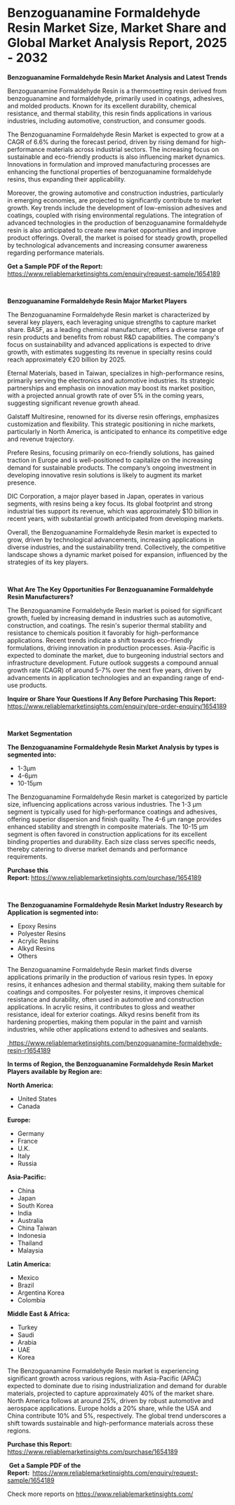 <p><h1>Benzoguanamine Formaldehyde Resin Market Size, Market Share and Global Market Analysis Report, 2025 - 2032</h1></p><p><strong>Benzoguanamine Formaldehyde Resin Market Analysis and Latest Trends</strong></p>
<p><p>Benzoguanamine Formaldehyde Resin is a thermosetting resin derived from benzoguanamine and formaldehyde, primarily used in coatings, adhesives, and molded products. Known for its excellent durability, chemical resistance, and thermal stability, this resin finds applications in various industries, including automotive, construction, and consumer goods. </p><p>The Benzoguanamine Formaldehyde Resin Market is expected to grow at a CAGR of 6.6% during the forecast period, driven by rising demand for high-performance materials across industrial sectors. The increasing focus on sustainable and eco-friendly products is also influencing market dynamics. Innovations in formulation and improved manufacturing processes are enhancing the functional properties of benzoguanamine formaldehyde resins, thus expanding their applicability. </p><p>Moreover, the growing automotive and construction industries, particularly in emerging economies, are projected to significantly contribute to market growth. Key trends include the development of low-emission adhesives and coatings, coupled with rising environmental regulations. The integration of advanced technologies in the production of benzoguanamine formaldehyde resin is also anticipated to create new market opportunities and improve product offerings. Overall, the market is poised for steady growth, propelled by technological advancements and increasing consumer awareness regarding performance materials.</p></p>
<p><strong>Get a Sample PDF of the Report:&nbsp;</strong> <a href="https://www.reliablemarketinsights.com/enquiry/request-sample/1654189?utm_campaign=3031&utm_medium=2&utm_source=Github&utm_content=ia&utm_term=31032025&utm_id=benzoguanamine-formaldehyde-resin">https://www.reliablemarketinsights.com/enquiry/request-sample/1654189</a></p>
<p>&nbsp;</p>
<p><strong>Benzoguanamine Formaldehyde Resin Major Market Players</strong></p>
<p><p>The Benzoguanamine Formaldehyde Resin market is characterized by several key players, each leveraging unique strengths to capture market share. BASF, as a leading chemical manufacturer, offers a diverse range of resin products and benefits from robust R&D capabilities. The company's focus on sustainability and advanced applications is expected to drive growth, with estimates suggesting its revenue in specialty resins could reach approximately €20 billion by 2025.</p><p>Eternal Materials, based in Taiwan, specializes in high-performance resins, primarily serving the electronics and automotive industries. Its strategic partnerships and emphasis on innovation may boost its market position, with a projected annual growth rate of over 5% in the coming years, suggesting significant revenue growth ahead.</p><p>Galstaff Multiresine, renowned for its diverse resin offerings, emphasizes customization and flexibility. This strategic positioning in niche markets, particularly in North America, is anticipated to enhance its competitive edge and revenue trajectory.</p><p>Prefere Resins, focusing primarily on eco-friendly solutions, has gained traction in Europe and is well-positioned to capitalize on the increasing demand for sustainable products. The company’s ongoing investment in developing innovative resin solutions is likely to augment its market presence.</p><p>DIC Corporation, a major player based in Japan, operates in various segments, with resins being a key focus. Its global footprint and strong industrial ties support its revenue, which was approximately $10 billion in recent years, with substantial growth anticipated from developing markets.</p><p>Overall, the Benzoguanamine Formaldehyde Resin market is expected to grow, driven by technological advancements, increasing applications in diverse industries, and the sustainability trend. Collectively, the competitive landscape shows a dynamic market poised for expansion, influenced by the strategies of its key players.</p></p>
<p>&nbsp;</p>
<p><strong>What Are The Key Opportunities For Benzoguanamine Formaldehyde Resin Manufacturers?</strong></p>
<p><p>The Benzoguanamine Formaldehyde Resin market is poised for significant growth, fueled by increasing demand in industries such as automotive, construction, and coatings. The resin's superior thermal stability and resistance to chemicals position it favorably for high-performance applications. Recent trends indicate a shift towards eco-friendly formulations, driving innovation in production processes. Asia-Pacific is expected to dominate the market, due to burgeoning industrial sectors and infrastructure development. Future outlook suggests a compound annual growth rate (CAGR) of around 5-7% over the next five years, driven by advancements in application technologies and an expanding range of end-use products.</p></p>
<p><strong>Inquire or Share Your Questions If Any Before Purchasing This Report:</strong> <a href="https://www.reliablemarketinsights.com/enquiry/pre-order-enquiry/1654189?utm_campaign=3031&utm_medium=2&utm_source=Github&utm_content=ia&utm_term=31032025&utm_id=benzoguanamine-formaldehyde-resin">https://www.reliablemarketinsights.com/enquiry/pre-order-enquiry/1654189</a></p>
<p>&nbsp;</p>
<p><strong>Market Segmentation</strong></p>
<p><strong>The Benzoguanamine Formaldehyde Resin Market Analysis by types is segmented into:</strong></p>
<p><ul><li>1-3µm</li><li>4-6µm</li><li>10-15µm</li></ul></p>
<p><p>The Benzoguanamine Formaldehyde Resin market is categorized by particle size, influencing applications across various industries. The 1-3 µm segment is typically used for high-performance coatings and adhesives, offering superior dispersion and finish quality. The 4-6 µm range provides enhanced stability and strength in composite materials. The 10-15 µm segment is often favored in construction applications for its excellent binding properties and durability. Each size class serves specific needs, thereby catering to diverse market demands and performance requirements.</p></p>
<p><strong>Purchase this Report:&nbsp;</strong><a href="https://www.reliablemarketinsights.com/purchase/1654189?utm_campaign=3031&utm_medium=2&utm_source=Github&utm_content=ia&utm_term=31032025&utm_id=benzoguanamine-formaldehyde-resin">https://www.reliablemarketinsights.com/purchase/1654189</a></p>
<p>&nbsp;</p>
<p><strong>The Benzoguanamine Formaldehyde Resin Market Industry Research by Application is segmented into:</strong></p>
<p><ul><li>Epoxy Resins</li><li>Polyester Resins</li><li>Acrylic Resins</li><li>Alkyd Resins</li><li>Others</li></ul></p>
<p><p>The Benzoguanamine Formaldehyde Resin market finds diverse applications primarily in the production of various resin types. In epoxy resins, it enhances adhesion and thermal stability, making them suitable for coatings and composites. For polyester resins, it improves chemical resistance and durability, often used in automotive and construction applications. In acrylic resins, it contributes to gloss and weather resistance, ideal for exterior coatings. Alkyd resins benefit from its hardening properties, making them popular in the paint and varnish industries, while other applications extend to adhesives and sealants.</p></p>
<p><a href="https://www.reliablemarketinsights.com/benzoguanamine-formaldehyde-resin-r1654189?utm_campaign=3031&utm_medium=2&utm_source=Github&utm_content=ia&utm_term=31032025&utm_id=benzoguanamine-formaldehyde-resin">&nbsp;https://www.reliablemarketinsights.com/benzoguanamine-formaldehyde-resin-r1654189</a></p>
<p><strong>In terms of Region, the Benzoguanamine Formaldehyde Resin Market Players available by Region are:</strong></p>
<p>
    <p> <strong> North America: </strong>
        <ul>
            <li>United States</li>
            <li>Canada</li>
        </ul>
        </p> 
    <p> <strong> Europe: </strong>
        <ul>
            <li>Germany</li>
            <li>France</li>
            <li>U.K.</li>
            <li>Italy</li>
            <li>Russia</li>
        </ul>
        </p> 
    <p> <strong> Asia-Pacific: </strong>
        <ul>
            <li>China</li>
            <li>Japan</li>
            <li>South Korea</li>
            <li>India</li>
            <li>Australia</li>
            <li>China Taiwan</li>
            <li>Indonesia</li>
            <li>Thailand</li>
            <li>Malaysia</li>
        </ul>
        </p> 
    <p> <strong> Latin America: </strong>
        <ul>
            <li>Mexico</li>
            <li>Brazil</li>
            <li>Argentina Korea</li>
            <li>Colombia</li>
        </ul>
        </p> 
    <p> <strong> Middle East & Africa: </strong>
        <ul>
            <li>Turkey</li>
            <li>Saudi</li>
            <li>Arabia</li>
            <li>UAE</li>
            <li>Korea</li>
        </ul>
    </p>
    </p>
<p><p>The Benzoguanamine Formaldehyde Resin market is experiencing significant growth across various regions, with Asia-Pacific (APAC) expected to dominate due to rising industrialization and demand for durable materials, projected to capture approximately 40% of the market share. North America follows at around 25%, driven by robust automotive and aerospace applications. Europe holds a 20% share, while the USA and China contribute 10% and 5%, respectively. The global trend underscores a shift towards sustainable and high-performance materials across these regions.</p></p>
<p><strong>Purchase this Report: </strong><a href="https://www.reliablemarketinsights.com/purchase/1654189?utm_campaign=3031&utm_medium=2&utm_source=Github&utm_content=ia&utm_term=31032025&utm_id=benzoguanamine-formaldehyde-resin">https://www.reliablemarketinsights.com/purchase/1654189</a></p>
<p>&nbsp;<strong>Get a Sample PDF of the Report:&nbsp;&nbsp;</strong><a href="https://www.reliablemarketinsights.com/enquiry/request-sample/1654189?utm_campaign=3031&utm_medium=2&utm_source=Github&utm_content=ia&utm_term=31032025&utm_id=benzoguanamine-formaldehyde-resin">https://www.reliablemarketinsights.com/enquiry/request-sample/1654189</a></p>
<p><strong></strong></p>
<p>Check more reports on <a href="https://www.reliablemarketinsights.com/?utm_campaign=3031&utm_medium=2&utm_source=Github&utm_content=ia&utm_term=31032025&utm_id=benzoguanamine-formaldehyde-resin">https://www.reliablemarketinsights.com/</a></p>